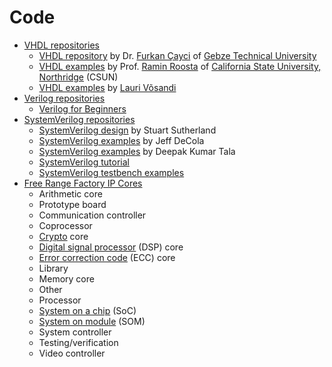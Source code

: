 # Code

* [VHDL repositories](https://github.com/search?q=VHDL)
  * [VHDL repository](https://github.com/fcayci/vhdl-digital-design) by Dr. [Furkan Çayci](https://tr.linkedin.com/in/fcayci) of [Gebze Technical University](https://en.wikipedia.org/wiki/Gebze_Technical_University)
  * [VHDL examples](http://www.csun.edu/edaasic/roosta/VHDL_Examples.pdf) by Prof. [Ramin Roosta](url) of [California State University, Northridge](https://en.wikipedia.org/wiki/California_State_University,_Northridge) (CSUN)
  * [VHDL examples](https://lauri.xn--vsandi-pxa.com/search.html#VHDL) by [Lauri Võsandi](https://lauri.xn--vsandi-pxa.com/)
* [Verilog repositories](https://github.com/search?q=Verilog)
  * [Verilog for Beginners](https://esrd2014.blogspot.com/) 
* [SystemVerilog repositories](https://github.com/search?q=SystemVerilog)
  * [SystemVerilog design](https://www.accellera.org/images/resources/videos/systemverilog-design-tutorial-2015.pdf) by Stuart Sutherland
  * [SystemVerilog examples](https://github.com/JeffDeCola/my-systemverilog-examples) by Jeff DeCola
  * [SystemVerilog examples](https://www.asic-world.com/examples/systemverilog/index.html) by Deepak Kumar Tala
  * [SystemVerilog tutorial](https://www.chipverify.com/systemverilog/systemverilog-tutorial)
  * [SystemVerilog testbench examples](https://verificationguide.com/systemverilog-examples/systemverilog-testbench-examples/)
* [Free Range Factory IP Cores](http://freerangefactory.org/cores.html)
  * Arithmetic core
  * Prototype board
  * Communication controller
  * Coprocessor
  * [Crypto](https://en.wikipedia.org/wiki/Cryptography) core
  * [Digital signal processor](https://en.wikipedia.org/wiki/Digital_signal_processor) (DSP) core
  * [Error correction code](https://en.wikipedia.org/wiki/Error_correction_code) (ECC) core
  * Library
  * Memory core
  * Other
  * Processor
  * [System on a chip](https://en.wikipedia.org/wiki/System_on_a_chip) (SoC)
  * [System on module](https://en.wikipedia.org/wiki/System_on_module) (SOM)
  * System controller
  * Testing/verification
  * Video controller
